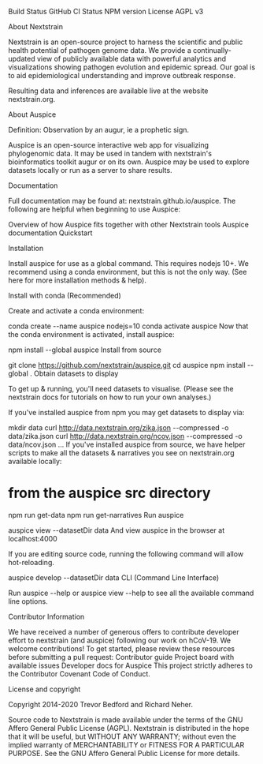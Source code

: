 Build Status GitHub CI Status NPM version License AGPL v3

About Nextstrain

Nextstrain is an open-source project to harness the scientific and public health potential of pathogen genome data. We provide a continually-updated view of publicly available data with powerful analytics and visualizations showing pathogen evolution and epidemic spread. Our goal is to aid epidemiological understanding and improve outbreak response.

Resulting data and inferences are available live at the website nextstrain.org.

About Auspice

Definition: Observation by an augur, ie a prophetic sign.

Auspice is an open-source interactive web app for visualizing phylogenomic data. It may be used in tandem with nextstrain's bioinformatics toolkit augur or on its own. Auspice may be used to explore datasets locally or run as a server to share results.

Documentation

Full documentation may be found at: nextstrain.github.io/auspice. The following are helpful when beginning to use Auspice:

Overview of how Auspice fits together with other Nextstrain tools
Auspice documentation
Quickstart

Installation

Install auspice for use as a global command. This requires nodejs 10+. We recommend using a conda environment, but this is not the only way. (See here for more installation methods & help).

Install with conda (Recommended)

Create and activate a conda environment:

conda create --name auspice nodejs=10
conda activate auspice
Now that the conda environment is activated, install auspice:

npm install --global auspice
Install from source

git clone https://github.com/nextstrain/auspice.git
cd auspice
npm install --global .
Obtain datasets to display

To get up & running, you'll need datasets to visualise. (Please see the nextstrain docs for tutorials on how to run your own analyses.)

If you've installed auspice from npm you may get datasets to display via:

mkdir data
curl http://data.nextstrain.org/zika.json --compressed -o data/zika.json
curl http://data.nextstrain.org/ncov.json --compressed -o data/ncov.json
...
If you've installed auspice from source, we have helper scripts to make all the datasets & narratives you see on nextstrain.org available locally:

# from the auspice src directory
npm run get-data
npm run get-narratives
Run auspice

auspice view --datasetDir data
And view auspice in the browser at localhost:4000

If you are editing source code, running the following command will allow hot-reloading.

auspice develop --datasetDir data
CLI (Command Line Interface)

Run auspice --help or auspice view --help to see all the available command line options.

Contributor Information

We have received a number of generous offers to contribute developer effort to nextstrain (and auspice) following our work on hCoV-19. We welcome contributions! To get started, please review these resources before submitting a pull request:
Contributor guide
Project board with available issues
Developer docs for Auspice
This project strictly adheres to the Contributor Covenant Code of Conduct.

License and copyright

Copyright 2014-2020 Trevor Bedford and Richard Neher.

Source code to Nextstrain is made available under the terms of the GNU Affero General Public License (AGPL). Nextstrain is distributed in the hope that it will be useful, but WITHOUT ANY WARRANTY; without even the implied warranty of MERCHANTABILITY or FITNESS FOR A PARTICULAR PURPOSE. See the GNU Affero General Public License for more details.